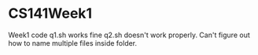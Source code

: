 # CS141Week1
Week1 code
q1.sh works fine
q2.sh doesn't work properly. Can't figure out how to name multiple files inside folder.
